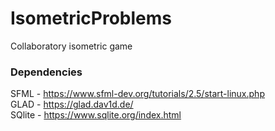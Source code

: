 # IsometricProblems
Collaboratory isometric game  

### Dependencies
SFML - https://www.sfml-dev.org/tutorials/2.5/start-linux.php  
GLAD - https://glad.dav1d.de/  
SQlite - https://www.sqlite.org/index.html  